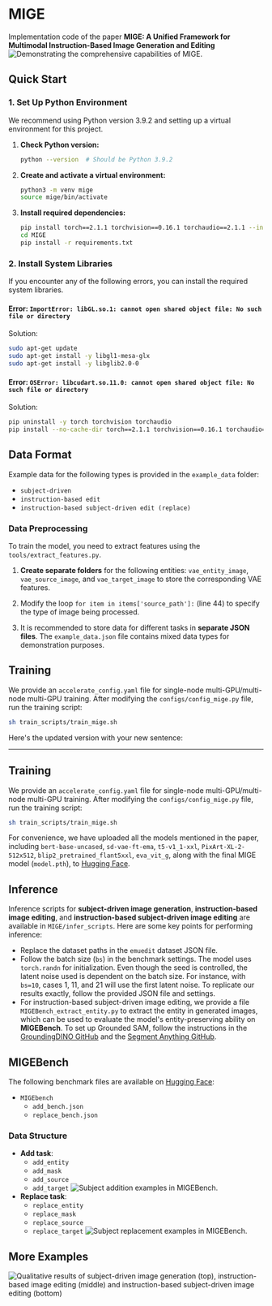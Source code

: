 # MIGE
Implementation code of the paper **MIGE: A Unified Framework for Multimodal Instruction-Based Image Generation and Editing**
![Demonstrating the comprehensive capabilities of MIGE.](showcases/show_new.jpg)

## Quick Start

### 1. Set Up Python Environment

We recommend using Python version 3.9.2 and setting up a virtual environment for this project.

1. **Check Python version:**
    ```bash
    python --version  # Should be Python 3.9.2
    ```

2. **Create and activate a virtual environment:**
    ```bash
    python3 -m venv mige
    source mige/bin/activate
    ```

3. **Install required dependencies:**
    ```bash
    pip install torch==2.1.1 torchvision==0.16.1 torchaudio==2.1.1 --index-url https://download.pytorch.org/whl/cu118
    cd MIGE
    pip install -r requirements.txt
    ```

### 2. Install System Libraries

If you encounter any of the following errors, you can install the required system libraries.

#### Error: `ImportError: libGL.so.1: cannot open shared object file: No such file or directory`

Solution:
```bash
sudo apt-get update
sudo apt-get install -y libgl1-mesa-glx
sudo apt-get install -y libglib2.0-0
```

#### Error: `OSError: libcudart.so.11.0: cannot open shared object file: No such file or directory`

Solution:
```bash
pip uninstall -y torch torchvision torchaudio
pip install --no-cache-dir torch==2.1.1 torchvision==0.16.1 torchaudio==2.1.1 --index-url https://download.pytorch.org/whl/cu118
```

## Data Format

Example data for the following types is provided in the `example_data` folder:

- `subject-driven`
- `instruction-based edit`
- `instruction-based subject-driven edit (replace)`

### Data Preprocessing

To train the model, you need to extract features using the `tools/extract_features.py`.

1. **Create separate folders** for the following entities: `vae_entity_image`, `vae_source_image`, and `vae_target_image` to store the corresponding VAE features.

2. Modify the loop `for item in items['source_path']:` (line 44) to specify the type of image being processed.

3. It is recommended to store data for different tasks in **separate JSON files**. The `example_data.json` file contains mixed data types for demonstration purposes.

## Training

We provide an `accelerate_config.yaml` file for single-node multi-GPU/multi-node multi-GPU training. After modifying the `configs/config_mige.py` file, run the training script:

```bash
sh train_scripts/train_mige.sh
```
Here's the updated version with your new sentence:

---

## Training

We provide an `accelerate_config.yaml` file for single-node multi-GPU/multi-node multi-GPU training. After modifying the `configs/config_mige.py` file, run the training script:

```bash
sh train_scripts/train_mige.sh
```

For convenience, we have uploaded all the models mentioned in the paper, including `bert-base-uncased`, `sd-vae-ft-ema`, `t5-v1_1-xxl`, `PixArt-XL-2-512x512`, `blip2_pretrained_flant5xxl`, `eva_vit_g`, along with the final MIGE model (`model.pth`), to [Hugging Face](https://huggingface.co/EurekaTian/MIGE).

## Inference

Inference scripts for **subject-driven image generation**, **instruction-based image editing**, and **instruction-based subject-driven image editing** are available in `MIGE/infer_scripts`. Here are some key points for performing inference:

- Replace the dataset paths in the `emuedit` dataset JSON file.
- Follow the batch size (`bs`) in the benchmark settings. The model uses `torch.randn` for initialization. Even though the seed is controlled, the latent noise used is dependent on the batch size. For instance, with `bs=10`, cases 1, 11, and 21 will use the first latent noise. To replicate our results exactly, follow the provided JSON file and settings.
- For instruction-based subject-driven image editing, we provide a file `MIGEBench_extract_entity.py` to extract the entity in generated images, which can be used to evaluate the model's entity-preserving ability on **MIGEBench**. To set up Grounded SAM, follow the instructions in the [GroundingDINO GitHub](https://github.com/IDEA-Research/GroundingDINO) and the [Segment Anything GitHub](https://github.com/facebookresearch/segment-anything).

## MIGEBench

The following benchmark files are available on [Hugging Face](https://huggingface.co/datasets/EurekaTian/MIGEBench):

- `MIGEbench`
    - `add_bench.json`
    - `replace_bench.json`

### Data Structure

- **Add task**:
    - `add_entity`
    - `add_mask`
    - `add_source`
    - `add_target`
![Subject addition examples in MIGEBench.](showcases/benchmark_add_case.jpg)
- **Replace task**:
    - `replace_entity`
    - `replace_mask`
    - `replace_source`
    - `replace_target`
![Subject replacement examples in MIGEBench.](showcases/benchmark_replace_case.jpg)

## More Examples
![Qualitative results of subject-driven image generation (top), instruction-based image editing (middle) and instruction-based subject-driven image editing (bottom)](showcases/fig.jpg)
